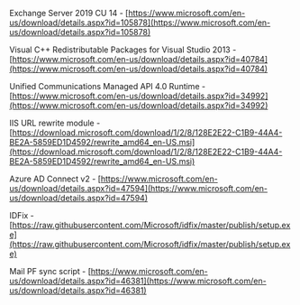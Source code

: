 Exchange Server 2019 CU 14 - [https://www.microsoft.com/en-us/download/details.aspx?id=105878](https://www.microsoft.com/en-us/download/details.aspx?id=105878)

Visual C++ Redistributable Packages for Visual Studio 2013 - [https://www.microsoft.com/en-us/download/details.aspx?id=40784](https://www.microsoft.com/en-us/download/details.aspx?id=40784)

Unified Communications Managed API 4.0 Runtime - [https://www.microsoft.com/en-us/download/details.aspx?id=34992](https://www.microsoft.com/en-us/download/details.aspx?id=34992)

IIS URL rewrite module - [https://download.microsoft.com/download/1/2/8/128E2E22-C1B9-44A4-BE2A-5859ED1D4592/rewrite_amd64_en-US.msi](https://download.microsoft.com/download/1/2/8/128E2E22-C1B9-44A4-BE2A-5859ED1D4592/rewrite_amd64_en-US.msi)

Azure AD Connect v2 - [https://www.microsoft.com/en-us/download/details.aspx?id=47594](https://www.microsoft.com/en-us/download/details.aspx?id=47594)

IDFix - [https://raw.githubusercontent.com/Microsoft/idfix/master/publish/setup.exe](https://raw.githubusercontent.com/Microsoft/idfix/master/publish/setup.exe)

Mail PF sync script - [https://www.microsoft.com/en-us/download/details.aspx?id=46381](https://www.microsoft.com/en-us/download/details.aspx?id=46381)
